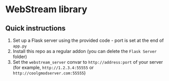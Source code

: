 # WebStream library

## Quick instructions
1. Set up a Flask server using the provided code - port is set at the end of `app.py`
2. Install this repo as a regular addon (you can delete the `Flask Server` folder)
3. Set the `webstream_server` convar to `http://address:port` of your server (for example, `http://1.2.3.4:55555` or `http://coolgmodserver.com:55555`)
